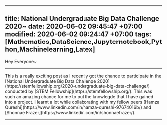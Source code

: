 
---
title: National Undergraduate Big Data Challenge 2020~
date: 2020-06-02 09:45:47 +07:00
modified: 2020-06-02 09:24:47 +07:00
tags: [Mathematics,DataScience,Jupyternotebook,Python,Machinelearning,Latex]
---
Hey Everyone~
<hr>
This is a really exciting post as I recently got the chance to participate in the [National Undergraduate Big Data Challenge 2020](https://stemfellowship.org/2020-undergraduate-big-data-challenge/) conducted by [STEM Fellowship](https://stemfellowship.org/).  
This was such an amazing chance for me to put the knowlegde that I have gained into a project. I learnt a lot while collaborating with my fellow peers [Hamza Qureshi](https://www.linkedin.com/in/hamza-qureshi-97674016b/) and [Shonnae Frazer](https://www.linkedin.com/in/shonnaefrazer/). 
<hr>
